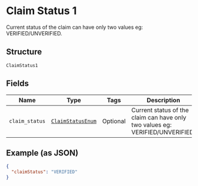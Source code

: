 
# Claim Status 1

Current status of the claim can have only two values eg: VERIFIED/UNVERIFIED.

## Structure

`ClaimStatus1`

## Fields

| Name | Type | Tags | Description |
|  --- | --- | --- | --- |
| `claim_status` | [`ClaimStatusEnum`](../../doc/models/claim-status-enum.md) | Optional | Current status of the claim can have only two values eg: VERIFIED/UNVERIFIED. |

## Example (as JSON)

```json
{
  "claimStatus": "VERIFIED"
}
```

